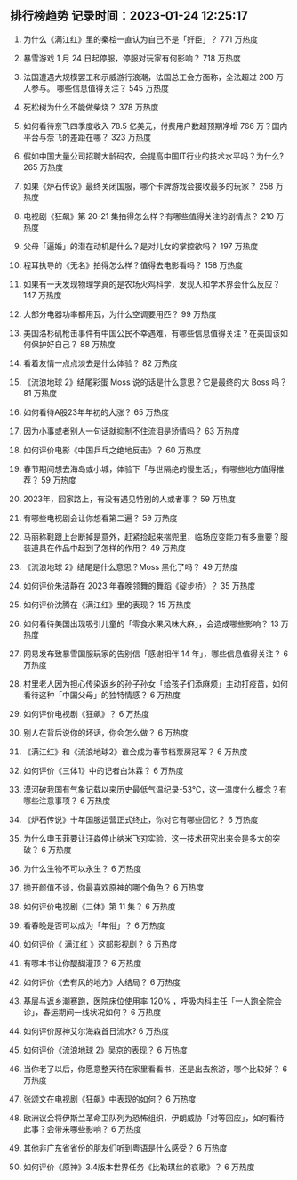 
## 排行榜趋势 记录时间：2023-01-24 12:25:17
  
  1. 为什么《满江红》里的秦桧一直认为自己不是「奸臣」？ 771 万热度
    
  2. 暴雪游戏 1 月 24 日起停服，停服对玩家有何影响？ 718 万热度
    
  3. 法国遭遇大规模罢工和示威游行浪潮，法国总工会方面称，全法超过 200 万人参与。 哪些信息值得关注？ 545 万热度
    
  4. 死松树为什么不能做柴烧？ 378 万热度
    
  5. 如何看待奈飞四季度收入 78.5 亿美元，付费用户数超预期净增 766 万？国内平台与奈飞的差距在哪？ 323 万热度
    
  6. 假如中国大量公司招聘大龄码农，会提高中国IT行业的技术水平吗？为什么? 265 万热度
    
  7. 如果《炉石传说》最终关闭国服，哪个卡牌游戏会接收最多的玩家？ 258 万热度
    
  8. 电视剧《狂飙》第 20-21 集拍得怎么样？有哪些值得关注的剧情点？ 210 万热度
    
  9. 父母「逼婚」的潜在动机是什么？是对儿女的掌控欲吗？ 197 万热度
    
  10. 程耳执导的《无名》拍得怎么样？值得去电影看吗？ 158 万热度
    
  11. 如果有一天发现物理学真的是农场火鸡科学，发现人和学术界会什么反应？ 147 万热度
    
  12. 大部分电器功率都用瓦，为什么空调要用匹？ 99 万热度
    
  13. 美国洛杉矶枪击事件有中国公民不幸遇难，有哪些信息值得关注？在美国该如何保护好自己？ 88 万热度
    
  14. 看着友情一点点淡去是什么体验？ 82 万热度
    
  15. 《流浪地球 2》结尾彩蛋 Moss 说的话是什么意思？它是最终的大 Boss 吗？ 81 万热度
    
  16. 如何看待A股23年年初的大涨？ 65 万热度
    
  17. 因为小事或者别人一句话就抑制不住流泪是矫情吗？ 63 万热度
    
  18. 如何评价电影《中国乒乓之绝地反击》？ 60 万热度
    
  19. 春节期间想去海岛或小城，体验下「与世隔绝的慢生活」，有哪些地方值得推荐？ 59 万热度
    
  20. 2023年，回家路上，有没有遇见特别的人或者事？ 59 万热度
    
  21. 有哪些电视剧会让你想看第二遍？ 59 万热度
    
  22. 马丽称鞋跟上台断掉是意外，赶紧捡起来揣兜里，临场应变能力有多重要？服装道具在作品中起到了怎样的作用？ 49 万热度
    
  23. 《流浪地球 2》结尾是什么意思？Moss 黑化了吗？ 49 万热度
    
  24. 如何评价朱洁静在 2023 年春晚领舞的舞蹈《碇步桥》？ 35 万热度
    
  25. 如何评价沈腾在《满江红》里的表现？ 15 万热度
    
  26. 如何看待美国出现吸引儿童的「零食水果风味大麻」，会造成哪些影响？ 13 万热度
    
  27. 网易发布致暴雪国服玩家的告别信「感谢相伴 14 年」，哪些信息值得关注？ 6 万热度
    
  28. 村里老人因为担心传染返乡的孙子孙女「给孩子们添麻烦」主动打疫苗，如何看待这种「中国父母」的独特情感？ 6 万热度
    
  29. 如何评价电视剧《狂飙》？ 6 万热度
    
  30. 别人在背后说你的坏话，你会怎么做？ 6 万热度
    
  31. 《满江红》和《流浪地球2》谁会成为春节档票房冠军？ 6 万热度
    
  32. 如何评价《三体1》中的记者白沐霖？ 6 万热度
    
  33. 漠河破我国有气象记载以来历史最低气温纪录-53℃，这一温度什么概念？有哪些注意事项？ 6 万热度
    
  34. 《炉石传说》十年国服运营正式终止，你对它有哪些回忆？ 6 万热度
    
  35. 为什么申玉菲要让汪淼停止纳米飞刃实验，这一技术研究出来会是多大的突破？ 6 万热度
    
  36. 为什么生物不可以永生？ 6 万热度
    
  37. 抛开颜值不谈，你最喜欢原神的哪个角色？ 6 万热度
    
  38. 如何评价电视剧《三体》第 11 集？ 6 万热度
    
  39. 看春晚是否可以成为「年俗」？ 6 万热度
    
  40. 如何评价《 满江红 》这部影视剧？ 6 万热度
    
  41. 有哪本书让你醍醐灌顶？ 6 万热度
    
  42. 如何评价《去有风的地方》大结局？ 6 万热度
    
  43. 基层与返乡潮赛跑，医院床位使用率 120% ，呼吸内科主任「一人跑全院会诊」，春运期间一线状况如何？ 6 万热度
    
  44. 如何评价原神艾尔海森首日流水? 6 万热度
    
  45. 如何评价《流浪地球 2》吴京的表现？ 6 万热度
    
  46. 当你老了以后，你愿意整天待在家里看看书，还是出去旅游，哪个比较好？ 6 万热度
    
  47. 张颂文在电视剧《狂飙》中表现的如何？ 6 万热度
    
  48. 欧洲议会将伊斯兰革命卫队列为恐怖组织，伊朗威胁「对等回应」，如何看待此事？会带来哪些影响？ 6 万热度
    
  49. 其他非广东省省份的朋友们听到粤语是什么感受？ 6 万热度
    
  50. 如何评价《原神》3.4版本世界任务《比勒琪丝的哀歌》？ 6 万热度
    